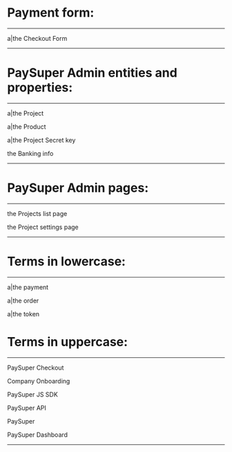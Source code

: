 # Payment form:
***

a|the Checkout Form

***

# PaySuper Admin entities and properties: 
***

a|the Project

a|the Product

a|the Project Secret key

the Banking info

***

# PaySuper Admin pages: 
***

the Projects list page

the Project settings page

***

# Terms in lowercase:
***

a|the payment

a|the order

a|the token

# Terms in uppercase:
***

PaySuper Checkout

Company Onboarding

PaySuper JS SDK

PaySuper API

PaySuper

PaySuper Dashboard

***